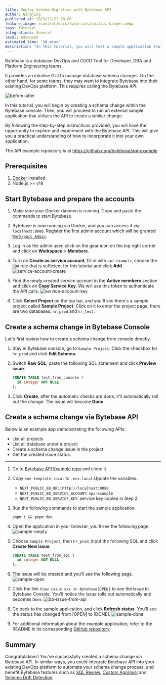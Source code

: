 ```yaml
---
title: Deploy Schema Migration with Bytebase API
author: Ningjing
published_at: 2023/12/21 18:00
feature_image: /content/docs/tutorials/api/api-banner.webp
tags: Tutorial
integrations: General
level: Advanced
estimated_time: '30 mins'
description: "In this tutorial, you will test a sample application that utilizes the Bytebase API to create a change. By following the instructions, you'll gain hands-on experience in running the application and initiating a change using the Bytebase API."
---
```


Bytebase is a database DevOps and CI/CD Tool for Developer, DBA and Platform Engineering teams.

It provides an intuitive GUI to manage database schema changes. On the other hand, for some teams,
they may want to integrate Bytebase into their existing DevOps platform. This requires calling the
Bytebase API.

![before-after](/content/docs/tutorials/api/before-after.webp)

In this tutorial, you will begin by creating a schema change within the Bytebase console. Then, you will proceed to run an external sample application that utilizes the API to create a similar change.

By following the step-by-step instructions provided, you will have the opportunity to explore and experiment with the Bytebase API. This will give you a practical understanding of how to incorporate it into your own application.

<HintBlock type="info">

The API example repository is at https://github.com/bytebase/api-example

</HintBlock>

## Prerequisites

1. [Docker](https://www.docker.com/) installed
2. Node.js >= v18

## Start Bytebase and prepare the accounts

1. Make sure your Docker daemon is running. Copy and paste the commands to start Bytebase.

   <IncludeBlock url="/docs/get-started/install/terminal-docker-run-volume"></IncludeBlock>

1. Bytebase is now running via Docker, and you can access it via `localhost:8080`. Register the first admin account which will be granted [`Workspace Admin`](/docs/concepts/roles-and-permissions).

1. Log in as the admin user, click on the gear icon on the top right corner and click on **Workspace** > **Members**.

1. Turn on **Create as service account**, fill in with `api-example`, choose the `DBA` role that is sufficient for this tutorial and click **Add**.
   ![service-account-create](/content/docs/tutorials/api/service-account-create.webp)

1. Find the newly created service account in the **Active members** section and click on **Copy Service Key**. We will use this token to authenticate the API calls.
   ![service-account-key](/content/docs/tutorials/api/service-account-key.webp)

1. Click **Select Project** on the top bar, and you'll see there's a sample project called **Sample Project**. Click on it to enter the project page, there are two databases: `hr_prod` and `hr_test`.

## Create a schema change in Bytebase Console

Let's first review how to create a schema change from console directly.

1. Stay in Bytebase console, go to `Sample Project`. Click the checkbox for `hr_prod` and click **Edit Schema**.

1. Switch **Raw SQL**, paste the following SQL statement and click **Preview issue**.

   ```sql
   CREATE TABLE test_from_console (
     id integer NOT NULL
   );
   ```

1. Click **Create**, after the automatic checks are done, it'll automatically roll out the change. The issue will become **Done**.

## Create a schema change via Bytebase API

Below is an example app demonstrating the following APIs:

- List all projects
- List all database under a project
- Create a schema change issue in the project
- Get the created issue status.

---

1. Go to [Bytebase API Example
   repo](https://github.com/bytebase/api-example) and clone it.

1. Copy `env-template.local` to `.env.local`.Update the variables.

   - `NEXT_PUBLIC_BB_URL`: `http://localhost:8080`
   - `NEXT_PUBLIC_BB_SERVICE_ACCOUNT`: `api-example`
   - `NEXT_PUBLIC_BB_SERVICE_KEY`: service key copied in Step 2

1. Run the following commands to start the sample application.

   ```text
   pnpm i && pnpm dev
   ```

1. Open the application in your browser, you'll see the following page.
   ![sample-empty](/content/docs/tutorials/api/sample-empty.webp)

1. Choose `Sample Project`, then `hr_prod`, input the following SQL and click **Create New Issue**.

   ```sql
   CREATE TABLE test_from_api (
     id integer NOT NULL
   );
   ```

1. The issue will be created and you'll see the following page.
   ![sample-open](/content/docs/tutorials/api/sample-open.webp)

1. Click the link `View issue xxx in Bytebase[OPEN]` to see the issue in Bytebase Console. You'll notice the issue rolls out automatically and becomes `Done`.
   ![bb-issue-from-api](/content/docs/tutorials/api/bb-issue-from-api.webp)

1. Go back to the sample application, and click **Refresh status**. You'll see the status has changed from [OPEN] to [DONE].
   ![sample-done](/content/docs/tutorials/api/sample-done.webp)

1. For additional information about the example application, refer to the README in its corresponding [GitHub repository](https://github.com/bytebase/api-example/).

## Summary

Congratulations! You've successfully created a schema change via Bytebase API. In similar ways, you could integrate Bytebase API into your existing DevOps platform to automate your schema change process, and benefit Bytebase features such as [SQL Review](/docs/sql-review/overview/), [Custom Approval](/docs/administration/custom-approval/) and [Schema Drift Detection](/docs/change-database/drift-detection/).

